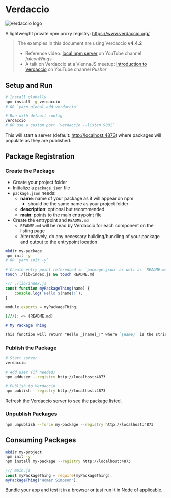 # Verdaccio

![Verdaccio logo](https://camo.githubusercontent.com/f8c70ef56bccfb75abb24bafad5a0ae20347a74c/68747470733a2f2f63646e2e76657264616363696f2e6465762f726561646d652f76657264616363696f4032782e706e67)

A lightweight private npm proxy registry: <https://www.verdaccio.org/>

> The examples in this document are using Verdaccio **v4.4.2**
>
> - Reference video: [local npm server](https://www.youtube.com/watch?v=vc2wMwcDKOE) on YouTube channel _falconWings_
> - A talk on Verdaccio at a ViennaJS meetup: [Introduction to Verdaccio](https://www.youtube.com/watch?v=hDIFKzmoCaA) on YouTube channel _Pusher_

## Setup and Run

```bash
# Install globally
npm install -g verdaccio
# OR `yarn global add verdaccio`

# Run with default config
verdaccio
# OR use a custom port `verdaccio --listen 9001`
```

This will start a server (default: <http://localhost:4873>) where packages will populate as they are published.

## Package Registration

### Create the Package

- Create your project folder
- Initialize a `package.json` file
- `package.json` needs:
  - **name**: name of your package as it will appear on npm
    - should be the same name as your project folder
  - **description**: optional but recommended
  - **main**: points to the main entrypoint file
- Create the entrypoint and `README.md`
  - `README.md` will be read by Verdaccio for each component on the listing page
  - Alternatively, do any necessary building/bundling of your package and output to the entrypoint location

```bash
mkdir my-package
npm init -y
# OR `yarn init -y`

# Create entry point referenced in `package.json` as well as `README.md`
touch ./lib/index.js && touch README.md
```

```javascript
/// ./lib/index.js
const function myPackageThing(name) {
    console.log(`Hello ${name}!`);
}

module.exports = myPackageThing;
```

```markdown
[///]: <> (README.md)

# My Package Thing

This function will return "Hello _[name]_!" where `[name]` is the string passed to the function.
```

### Publish the Package

```bash
# Start server
verdaccio

# Add user (if needed)
npm adduser --registry http://localhost:4873

# Publish to Verdaccio
npm publish --registry http://localhost:4873
```

Refresh the Verdaccio server to see the package listed.

### Unpublish Packages

```bash
npm unpublish --force my-package --registry http://localhost:4873
```

## Consuming Packages

```bash
mkdir my-project
npm init -y
npm install my-package --registry http://localhost:4873
```

```javascript
/// main.js
const myPackageThing = require(myPackageThing);
myPackageThing("Homer Simpson");
```

Bundle your app and test it in a browser or just run it in Node of applicable.
